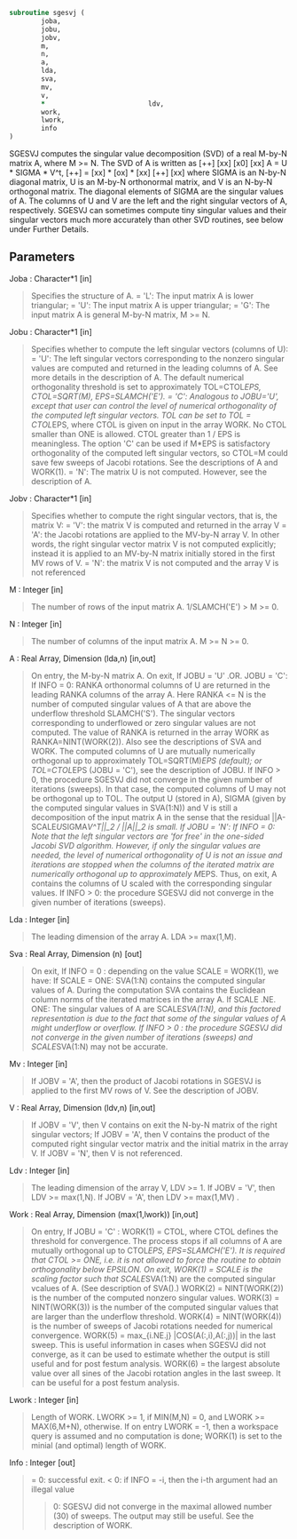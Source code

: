 ```fortran
subroutine sgesvj (
		joba,
		jobu,
		jobv,
		m,
		n,
		a,
		lda,
		sva,
		mv,
		v,
		*                          ldv,
		work,
		lwork,
		info
)
```

 SGESVJ computes the singular value decomposition (SVD) of a real
 M-by-N matrix A, where M >= N. The SVD of A is written as
                                    [++]   [xx]   [x0]   [xx]
              A = U * SIGMA * V^t,  [++] = [xx] * [ox] * [xx]
                                    [++]   [xx]
 where SIGMA is an N-by-N diagonal matrix, U is an M-by-N orthonormal
 matrix, and V is an N-by-N orthogonal matrix. The diagonal elements
 of SIGMA are the singular values of A. The columns of U and V are the
 left and the right singular vectors of A, respectively.
 SGESVJ can sometimes compute tiny singular values and their singular vectors much
 more accurately than other SVD routines, see below under Further Details.

## Parameters
Joba : Character*1 [in]
> Specifies the structure of A.
> = 'L': The input matrix A is lower triangular;
> = 'U': The input matrix A is upper triangular;
> = 'G': The input matrix A is general M-by-N matrix, M >= N.

Jobu : Character*1 [in]
> Specifies whether to compute the left singular vectors
> (columns of U):
> = 'U': The left singular vectors corresponding to the nonzero
> singular values are computed and returned in the leading
> columns of A. See more details in the description of A.
> The default numerical orthogonality threshold is set to
> approximately TOL=CTOL*EPS, CTOL=SQRT(M), EPS=SLAMCH('E').
> = 'C': Analogous to JOBU='U', except that user can control the
> level of numerical orthogonality of the computed left
> singular vectors. TOL can be set to TOL = CTOL*EPS, where
> CTOL is given on input in the array WORK.
> No CTOL smaller than ONE is allowed. CTOL greater
> than 1 / EPS is meaningless. The option 'C'
> can be used if M*EPS is satisfactory orthogonality
> of the computed left singular vectors, so CTOL=M could
> save few sweeps of Jacobi rotations.
> See the descriptions of A and WORK(1).
> = 'N': The matrix U is not computed. However, see the
> description of A.

Jobv : Character*1 [in]
> Specifies whether to compute the right singular vectors, that
> is, the matrix V:
> = 'V':  the matrix V is computed and returned in the array V
> = 'A':  the Jacobi rotations are applied to the MV-by-N
> array V. In other words, the right singular vector
> matrix V is not computed explicitly; instead it is
> applied to an MV-by-N matrix initially stored in the
> first MV rows of V.
> = 'N':  the matrix V is not computed and the array V is not
> referenced

M : Integer [in]
> The number of rows of the input matrix A. 1/SLAMCH('E') > M >= 0.

N : Integer [in]
> The number of columns of the input matrix A.
> M >= N >= 0.

A : Real Array, Dimension (lda,n) [in,out]
> On entry, the M-by-N matrix A.
> On exit,
> If JOBU = 'U' .OR. JOBU = 'C':
> If INFO = 0:
> RANKA orthonormal columns of U are returned in the
> leading RANKA columns of the array A. Here RANKA <= N
> is the number of computed singular values of A that are
> above the underflow threshold SLAMCH('S'). The singular
> vectors corresponding to underflowed or zero singular
> values are not computed. The value of RANKA is returned
> in the array WORK as RANKA=NINT(WORK(2)). Also see the
> descriptions of SVA and WORK. The computed columns of U
> are mutually numerically orthogonal up to approximately
> TOL=SQRT(M)*EPS (default); or TOL=CTOL*EPS (JOBU = 'C'),
> see the description of JOBU.
> If INFO > 0,
> the procedure SGESVJ did not converge in the given number
> of iterations (sweeps). In that case, the computed
> columns of U may not be orthogonal up to TOL. The output
> U (stored in A), SIGMA (given by the computed singular
> values in SVA(1:N)) and V is still a decomposition of the
> input matrix A in the sense that the residual
> ||A-SCALE*U*SIGMA*V^T||_2 / ||A||_2 is small.
> If JOBU = 'N':
> If INFO = 0:
> Note that the left singular vectors are 'for free' in the
> one-sided Jacobi SVD algorithm. However, if only the
> singular values are needed, the level of numerical
> orthogonality of U is not an issue and iterations are
> stopped when the columns of the iterated matrix are
> numerically orthogonal up to approximately M*EPS. Thus,
> on exit, A contains the columns of U scaled with the
> corresponding singular values.
> If INFO > 0:
> the procedure SGESVJ did not converge in the given number
> of iterations (sweeps).

Lda : Integer [in]
> The leading dimension of the array A.  LDA >= max(1,M).

Sva : Real Array, Dimension (n) [out]
> On exit,
> If INFO = 0 :
> depending on the value SCALE = WORK(1), we have:
> If SCALE = ONE:
> SVA(1:N) contains the computed singular values of A.
> During the computation SVA contains the Euclidean column
> norms of the iterated matrices in the array A.
> If SCALE .NE. ONE:
> The singular values of A are SCALE*SVA(1:N), and this
> factored representation is due to the fact that some of the
> singular values of A might underflow or overflow.
> If INFO > 0 :
> the procedure SGESVJ did not converge in the given number of
> iterations (sweeps) and SCALE*SVA(1:N) may not be accurate.

Mv : Integer [in]
> If JOBV = 'A', then the product of Jacobi rotations in SGESVJ
> is applied to the first MV rows of V. See the description of JOBV.

V : Real Array, Dimension (ldv,n) [in,out]
> If JOBV = 'V', then V contains on exit the N-by-N matrix of
> the right singular vectors;
> If JOBV = 'A', then V contains the product of the computed right
> singular vector matrix and the initial matrix in
> the array V.
> If JOBV = 'N', then V is not referenced.

Ldv : Integer [in]
> The leading dimension of the array V, LDV >= 1.
> If JOBV = 'V', then LDV >= max(1,N).
> If JOBV = 'A', then LDV >= max(1,MV) .

Work : Real Array, Dimension (max(1,lwork)) [in,out]
> On entry,
> If JOBU = 'C' :
> WORK(1) = CTOL, where CTOL defines the threshold for convergence.
> The process stops if all columns of A are mutually
> orthogonal up to CTOL*EPS, EPS=SLAMCH('E').
> It is required that CTOL >= ONE, i.e. it is not
> allowed to force the routine to obtain orthogonality
> below EPSILON.
> On exit,
> WORK(1) = SCALE is the scaling factor such that SCALE*SVA(1:N)
> are the computed singular vcalues of A.
> (See description of SVA().)
> WORK(2) = NINT(WORK(2)) is the number of the computed nonzero
> singular values.
> WORK(3) = NINT(WORK(3)) is the number of the computed singular
> values that are larger than the underflow threshold.
> WORK(4) = NINT(WORK(4)) is the number of sweeps of Jacobi
> rotations needed for numerical convergence.
> WORK(5) = max_{i.NE.j} |COS(A(:,i),A(:,j))| in the last sweep.
> This is useful information in cases when SGESVJ did
> not converge, as it can be used to estimate whether
> the output is still useful and for post festum analysis.
> WORK(6) = the largest absolute value over all sines of the
> Jacobi rotation angles in the last sweep. It can be
> useful for a post festum analysis.

Lwork : Integer [in]
> Length of WORK.
> LWORK >= 1, if MIN(M,N) = 0, and LWORK >= MAX(6,M+N), otherwise.
> If on entry LWORK = -1, then a workspace query is assumed and
> no computation is done; WORK(1) is set to the minial (and optimal)
> length of WORK.

Info : Integer [out]
> = 0:  successful exit.
> < 0:  if INFO = -i, then the i-th argument had an illegal value
> > 0:  SGESVJ did not converge in the maximal allowed number (30)
> of sweeps. The output may still be useful. See the
> description of WORK.

